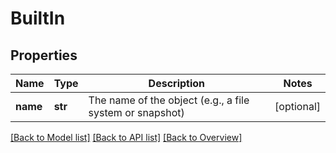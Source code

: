 # BuiltIn

## Properties
Name | Type | Description | Notes
------------ | ------------- | ------------- | -------------
**name** | **str** | The name of the object (e.g., a file system or snapshot) | [optional] 

[[Back to Model list]](index.md#documentation-for-models) [[Back to API list]](index.md#endpoint-properties) [[Back to Overview]](index.md)


